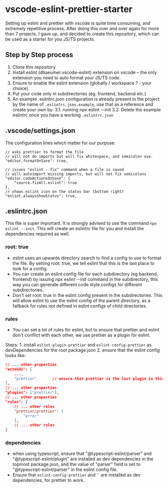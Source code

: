 # vscode-eslint-prettier-starter

Setting up eslint and prettier with vscode is quite time consuming, and extremely repetitive process. After doing this over and over again for more than 7 projects. I gave up, and decided to create this repository, which can be used as a starter for you JS/TS projects.

## Step by Step process

1. Clone this repository
2. Install eslint (dbaeumer.vscode-eslint) extension on vscode – the only extension you need to auto format your JS/TS code.
3. Ensure to enable the eslint extension (globally / workspace ? - your choice).
4. Put your code only in subdirectories (eg. frontend, backend etc.)
5. An example .eslintrc.json configuration is already present in the project by the name of `.eslintrc.json.example`, use that as a reference and create your own by:
    3.1. running npx eslint --init
    3.2. Delete the example eslintrc once you have a working `.eslintrc.json`


## .vscode/settings.json

The configuration lines which matter for our purpose:

```jsonc
// asks prettier to format the file 
// will not do imports but will fix whitespace, and semicolon use.
"editor.formatOnSave": true,

// issues "eslint --fix" command when a file is saved
// will autoimport missing imports, but will not fix semicolons
"editor.codeActionsOnSave": {
	"source.fixAll.eslint": true
},
// shows eslint icon on the status bar (bottom right)
"eslint.alwaysShowStatus": true,
```


## .eslintrc.json

This file is super important. It is strongly advised to use the command `npx eslint --init`. This will create an eslintrc file for you and install the dependencies required as well.

### root: true

- eslint uses an upwards directory search to find a config to use to format the file. By setting root: true, we tell eslint that this is the last place to look for a config.
- You can create an eslint config file for each subdirectory (eg backend, frontend) by issuing npx eslint --init command in the subdirectory, this way you can generate different code style configs for different subdirectories.
- Don't set root: true in the eslint config present in the subdirectories. This will allow eslint to use the eslint config of the parent directory, as a fallback for rules not defined in eslint configs of child directories.

### rules

- You can set a lot of rules for eslint, but to ensure that prettier and eslint don't conflict with each other, we use prettier as a plugin for eslint.

Steps: 
    1. install `eslint-plugin-prettier` and `eslint-config-prettier` as devDependencies for the root package.json
    2. ensure that the eslint config looks like:

```json
// ... other properties
"extends": [
    ...,
    "prettier"       // ensure that prettier is the last plugin in this array
],
// ... other properties
"plugins": ["prettier"],
// ... other properties
"rules": {
    // ... other rules
    "prettier/prettier": [
		"error"
    ],
    // ... other rules
}
 ```

### dependencies

- when using typescript, ensure that "@typescript-eslint/parser" and "@typescript-eslint/plugin" are installed as dev dependencies in the topmost package.json, and the value of "parser" field is set to "@typescript-eslint/parser" in the eslint config file.
- Ensure that `eslint-config-prettier` and `` are installed as dev dependencies, for prettier to work.



